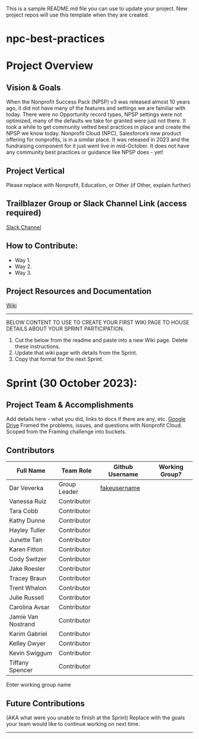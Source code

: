 This is a sample README.md file you can use to update your project. New project repos will use this template when they are created.

# npc-best-practices

# Project Overview
## Vision & Goals
When the Nonprofit Success Pack (NPSP) v3 was released almost 10 years ago, it did not have many of the features and settings we are familiar with today. There were no Opportunity record types, NPSP settings were not optimized, many of the defaults we take for granted were just not there. It took a while to get community vetted best practices in place and create the NPSP we know today. Nonprofit Cloud (NPC), Salesforce’s new product offering for nonprofits, is in a similar place. It was released in 2023 and the fundraising component for it just went live in mid-October. It does not have any community best practices or guidance like NPSP does - yet!

## Project Vertical
Please replace with Nonprofit, Education, or Other (if Other, explain further)

## Trailblazer Group or Slack Channel Link (access required)
[Slack Channel](https://salesforce.enterprise.slack.com/archives/C062BBB8VD3)

## How to Contribute:
- Way 1.
- Way 2. 
- Way 3. 

## Project Resources and Documentation
[Wiki](https://drive.google.com/drive/folders/1ObO3fk4KwpwOMOk_MjHCS1ihS-Bqoy_b)


***
BELOW CONTENT TO USE TO CREATE YOUR FIRST WIKI PAGE TO HOUSE DETAILS ABOUT YOUR SPRINT PARTICIPATION. 
1. Cut the below from the readme and paste into a new Wiki page. Delete these instructions.
2. Update that wiki page with details from the Sprint. 
3. Copy that format for the next Sprint.

# Sprint (30 October 2023): 
## Project Team & Accomplishments
Add details here - what you did, links to docs if there are any, etc.
[Google Drive](https://drive.google.com/drive/folders/1ObO3fk4KwpwOMOk_MjHCS1ihS-Bqoy_b)
Framed the problems, issues, and questions with Nonprofit Cloud. 
Scoped from the Framing challenge into buckets. 

## Contributors

Full Name            | Team Role     | Github Username                                    | Working Group? 
------------         | ------------- | -------------                                      |-------------   
Dar Veverka          | Group Leader  | [fakeusername](https://github.com/fakeusername)    | 
Vanessa Ruiz         | Contributor   |                                                    | 
Tara Cobb            | Contributor   |
Kathy Dunne          | Contributor   |
Hayley Tuller        | Contributor   |
Junette Tan          | Contributor   |
Karen Fitton         | Contributor   |
Cody Switzer         | Contributor   |
Jake Roesler         | Contributor   |
Tracey Braun         | Contributor   |
Trent Whalon         | Contributor   |
Julie Russell        | Contributor   |
Carolina Avsar       | Contributor   |
Jamie Van Nostrand   | Contributor   |
Karim Gabriel        | Contributor   |
Kelley Dwyer         | Contributor   |
Kevin Swiggum        | Contributor   |
Tiffany Spencer      | Contributor   |
Enter working group name

## Future Contributions 
(AKA what were you unable to finish at the Sprint)
Replace with the goals your team would like to continue working on next time.

***

